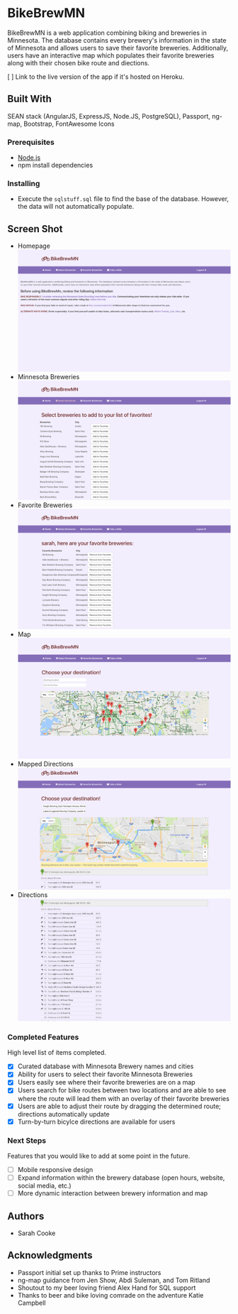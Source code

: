 # BikeBrewMN

BikeBrewMN is a web application combining biking and breweries in Minnesota. The database contains every brewery's information in the state of Minnesota and allows users to save their favorite breweries. Additionally, users have an interactive map which populates their favorite breweries along with their chosen bike route and diections. 

[ ] Link to the live version of the app if it's hosted on Heroku.

## Built With

SEAN stack (AngularJS, ExpressJS, Node.JS, PostgreSQL), Passport, ng-map, Bootstrap, FontAwesome Icons

### Prerequisites

- [Node.js](https://nodejs.org/en/)
- npm install dependencies

### Installing

- Execute the ```sqlstuff.sql``` file to find the base of the database. However, the data will not automatically populate. 

## Screen Shot

- Homepage
![Homepage](/server/public/images/homepage.png "Homepage")
- Minnesota Breweries
![Minnesota Breweries](/server/public/images/mn-breweries.png "Minnesota Breweries")
- Favorite Breweries
![Favorite Breweries](/server/public/images/favorite-breweries.png "Favorite Breweries")
- Map
![Map](/server/public/images/map.png "Map")
- Mapped Directions
![Mapped Directions](/server/public/images/map-directions.png "Mapped Directions")
- Directions
![Directions](/server/public/images/directions.png "Directions")

### Completed Features

High level list of items completed.

- [x] Curated database with Minnesota Brewery names and cities
- [X] Ability for users to select their favorite Minnesota Breweries
- [X] Users easily see where their favorite breweries are on a map
- [X] Users search for bike routes between two locations and are able to see where the route will lead them with an overlay of their favorite breweries 
- [X] Users are able to adjust their route by dragging the determined route; directions automatically update
- [X] Turn-by-turn bicylce directions are available for users

### Next Steps

Features that you would like to add at some point in the future.

- [ ] Mobile responsive design
- [ ] Expand information within the brewery database (open hours, website, social media, etc.)
- [ ] More dynamic interaction between brewery information and map 

## Authors

* Sarah Cooke


## Acknowledgments

* Passport initial set up thanks to Prime instructors
* ng-map guidance from Jen Show, Abdi Suleman, and Tom Ritland
* Shoutout to my beer loving friend Alex Hand for SQL support
* Thanks to beer and bike loving comrade on the adventure Katie Campbell